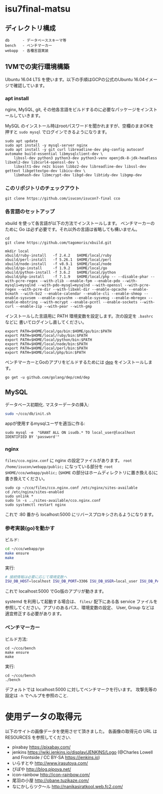 # isu7final-matsu

## ディレクトリ構成

```
db      - データベーススキーマ等
bench   - ベンチマーカー
webapp  - 各種言語実装
```

## 1VMでの実行環境構築

Ubuntu 16.04 LTS を使います。以下の手順はGCPの公式のUbuntu 16.04イメージで確認しています。

### apt install

nginx, MySQL, git, その他各言語をビルドするのに必要なパッケージをインストールしていきます。

MySQL のインストール時はrootパスワードを聞かれますが、空欄のままOKを押すと
`sudo mysql` でログインできるようになります。

```
sudo apt update
sudo apt install -y mysql-server nginx
sudo apt install -y git curl libreadline-dev pkg-config autoconf automake build-essential libmysqlclient-dev \
	libssl-dev python3 python3-dev python3-venv openjdk-8-jdk-headless libxml2-dev libcurl4-openssl-dev \
    libxslt1-dev re2c bison libbz2-dev libreadline-dev libssl-dev gettext libgettextpo-dev libicu-dev \
	libmhash-dev libmcrypt-dev libgd-dev libtidy-dev libgmp-dev
```

### このリポジトリのチェックアウト

```
git clone https://github.com/isucon/isucon7-final cco
```

### 各言語のセットアップ

xbuild を使って各言語が以下の方法でインストールします。
ベンチマーカーのために Go は必ず必要です。それ以外の言語は省略しても構いません。


```
cd
git clone https://github.com/tagomoris/xbuild.git

mkdir local
xbuild/ruby-install   -f 2.4.2   $HOME/local/ruby
xbuild/perl-install   -f 5.26.1  $HOME/local/perl
xbuild/node-install   -f v8.9.1  $HOME/local/node
xbuild/go-install     -f 1.9.2   $HOME/local/go
xbuild/python-install -f 3.6.2   $HOME/local/python
xbuild/php-install    -f 7.1.9   $HOME/local/php -- --disable-phar --with-pcre-regex --with-zlib --enable-fpm --enable-pdo --with-mysqli=mysqlnd --with-pdo-mysql=mysqlnd --with-openssl --with-pcre-regex --with-pcre-dir --with-libxml-dir --enable-opcache --enable-bcmath --with-bz2 --enable-calendar --enable-cli --enable-shmop --enable-sysvsem --enable-sysvshm --enable-sysvmsg --enable-mbregex --enable-mbstring --with-mcrypt --enable-pcntl --enable-sockets --with-curl --enable-zip --with-pear --with-gmp
```

インストールした言語用に PATH 環境変数を設定します。次の設定を `.bashrc` などに
書いてログインし直してください。

```
export PATH=$HOME/local/go/bin:$HOME/go/bin:$PATH
export PATH=$HOME/local/ruby/bin:$PATH
export PATH=$HOME/local/python/bin:$PATH
export PATH=$HOME/local/node/bin:$PATH
export PATH=$HOME/local/perl/bin:$PATH
export PATH=$HOME/local/php/bin:$PATH
```

ベンチマーカーとGoのアプリをビルドするためには [dep](https://github.com/golang/dep)
をインストールします。

```
go get -u github.com/golang/dep/cmd/dep
```


## MySQL

データベース初期化. マスターデータの挿入:

```sh
sudo ~/cco/db/init.sh
```

appが使用するmysqlユーザを適当に作る:

```
sudo mysql -e  "GRANT ALL ON isudb.* TO local_user@localhost IDENTIFIED BY 'password'"
```

### nginx

`files/cco.nginx.conf` に nginx の設定ファイルがあります。
`root /home/isucon/webapp/public;` になっている部分を `root $HOME/cco/webapp/public;`
(`$HOME` の部分はホームディレクトリに置き換える)に書き換えてください。

```
sudo cp ~/cco/files/cco.nginx.conf /etc/nginx/sites-available
cd /etc/nginx/sites-enabled
sudo unlink *
sudo ln -s ../sites-available/cco.nginx.conf
sudo systemctl restart nginx
```

これで :80 番から localhost:5000 にリバースプロキシされるようになります。


### 参考実装(go)を動かす

ビルド:

```sh
cd ~/cco/webapp/go
make ensure
make
```

実行:

```sh
# 接続情報は必要に応じて環境変数へ
ISU_DB_HOST=localhost ISU_DB_PORT=3306 ISU_DB_USER=local_user ISU_DB_PASSWORD=password ./app
```

これで localhost:5000 でGo版のアプリが動きます。

systemd を利用して起動する場合は、 `files/` 配下にある各 service
ファイルを参照してください。アプリのあるパス、環境変数の設定、
User, Group などは適宜修正する必要があります。


### ベンチマーカー

ビルド方法:

```
cd ~/cco/bench
make ensure
make
```

実行:

```
cd ~/cco/bench
./bench
```

デフォルトでは localhost:5000 に対してベンチマークを行います。
攻撃先等の設定は `-h` でヘルプを参照のこと.


# 使用データの取得元

以下のサイトの画像データを使用させて頂きました。
各画像の取得元の URL は RESOURCES を参照してください.

- pixabay https://pixabay.com/
- jenkins https://wiki.jenkins.io/display/JENKINS/Logo (@Charles Lowell and  Frontside / CC BY-SA https://jenkins.io)
- いらすとや http://www.irasutoya.com/
- ぴぽや http://blog.pipoya.net/
- icon-rainbow http://icon-rainbow.com/
- 尾羽の小屋 http://obane.tuzikaze.com/
- なにかしらツク～ル http://nanikasiratkool.web.fc2.com/
